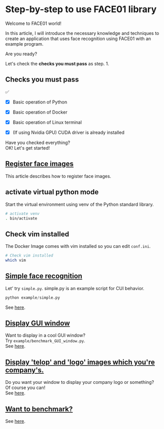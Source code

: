 # Step-by-step to use FACE01 library
Welcome to FACE01 world!

In this article, I will introduce the necessary knowledge and techniques to create an application that uses face recognition using FACE01 with an example program.

Are you ready?

Let's check the **checks you must pass** as step. 1.

## Checks you must pass
✅
- [x] Basic operation of Python
- [x] Basic operation of Docker
- [x] Basic operation of Linux terminal
- [x] (If using Nvidia GPU) CUDA driver is already installed


Have you checked everything?  
OK! Let's get started!


## [Register face images](register_faces.md)
This article describes how to register face images.


## activate virtual python mode
Start the virtual environment using venv of the Python standard library.

```bash
# activate venv
. bin/activate
```

## Check vim installed
The Docker Image comes with vim installed so you can edit `conf.ini`.

```bash
# Check vim installed
which vim
```


## [Simple face recognition](simple.md)
Let' try `simple.py`.
simple.py is an example script for CUI behavior.

```python
python example/simple.py
```
See [here](simple.md).


## [Display GUI window](display_GUI_win.md)
Want to display in a cool GUI window?  
Try `example/benchmark_GUI_window.py`.  
See [here](display_GUI_win.md).


## [Display 'telop' and 'logo' images which you're company's.](ch_telop.md)
Do you want your window to display your company logo or something?  
Of course you can!  
See [here](ch_telop.md).


## [Want to benchmark?](benchmark_CUI.md)
See [here](benchmark_CUI.md).